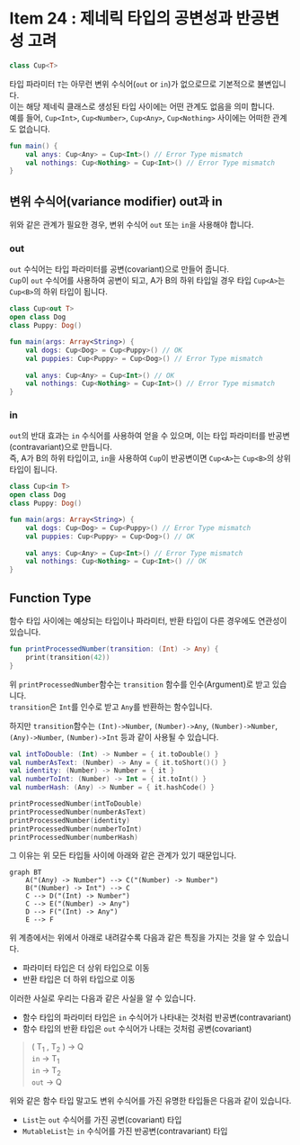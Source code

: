 # Item 24 : 제네릭 타입의 공변성과 반공변성 고려

```kotlin
class Cup<T>
```

타입 파라미터 `T`는 아무런 변위 수식어(`out` or `in`)가 없으로므로 기본적으로 불변입니다.  
이는 해당 제네릭 클래스로 생성된 타입 사이에는 어떤 관계도 없음을 의미 합니다.  
예를 들어, `Cup<Int>`, `Cup<Number>`, `Cup<Any>`, `Cup<Nothing>` 사이에는 어떠한 관계도 없습니다.

```kotlin
fun main() {
    val anys: Cup<Any> = Cup<Int>() // Error Type mismatch
    val nothings: Cup<Nothing> = Cup<Int>() // Error Type mismatch
}
```

## 변위 수식어(variance modifier) out과 in
위와 같은 관계가 필요한 경우, 변위 수식어 `out` 또는 `in`을 사용해야 합니다.

### out
`out` 수식어는 타입 파라미터를 공변(covariant)으로 만들어 줍니다.  
`Cup`이 `out` 수식어를 사용하여 공변이 되고, A가 B의 하위 타입일 경우 타입 `Cup<A>`는 `Cup<B>`의 하위 타입이 됩니다.

```kotlin
class Cup<out T>
open class Dog
class Puppy: Dog()

fun main(args: Array<String>) {
    val dogs: Cup<Dog> = Cup<Puppy>() // OK
    val puppies: Cup<Puppy> = Cup<Dog>() // Error Type mismatch
    
    val anys: Cup<Any> = Cup<Int>() // OK
    val nothings: Cup<Nothing> = Cup<Int>() // Error Type mismatch
}
```

### in

`out`의 반대 효과는 `in` 수식어를 사용하여 얻을 수 있으며, 이는 타입 파라미터를 반공변(contravariant)으로 만듭니다.  
즉, A가 B의 하위 타입이고, `in`을 사용하여 `Cup`이 반공변이면 `Cup<A>`는 `Cup<B>`의 상위 타입이 됩니다.


```kotlin
class Cup<in T>
open class Dog
class Puppy: Dog()

fun main(args: Array<String>) {
    val dogs: Cup<Dog> = Cup<Puppy>() // Error Type mismatch
    val puppies: Cup<Puppy> = Cup<Dog>() // OK
    
    val anys: Cup<Any> = Cup<Int>() // Error Type mismatch
    val nothings: Cup<Nothing> = Cup<Int>() // OK
}
```

## Function Type

함수 타입 사이에는 예상되는 타입이나 파라미터, 반환 타입이 다른 경우에도 연관성이 있습니다.

```kotlin
fun printProcessedNumber(transition: (Int) -> Any) { 
    print(transition(42))
}
```

위 `printProcessedNumber`함수는 `transition` 함수를 인수(Argument)로 받고 있습니다.  
`transition`은 `Int`를 인수로 받고 `Any`를 반환하는 함수입니다.

하지만 `transition`함수는 `(Int)->Number`, `(Number)->Any`, `(Number)->Number`, `(Any)->Number`, `(Number)->Int` 등과 같이 사용될 수 있습니다.

```kotlin
val intToDouble: (Int) -> Number = { it.toDouble() }
val numberAsText: (Number) -> Any = { it.toShort()() }
val identity: (Number) -> Number = { it }
val numberToInt: (Number) -> Int = { it.toInt() }
val numberHash: (Any) -> Number = { it.hashCode() }

printProcessedNumber(intToDouble)
printProcessedNumber(numberAsText)
printProcessedNumber(identity)
printProcessedNumber(numberToInt)
printProcessedNumber(numberHash)
```

그 이유는 위 모든 타입들 사이에 아래와 같은 관계가 있기 때문입니다.

```mermaid
graph BT
    A("(Any) -> Number") --> C("(Number) -> Number")
    B("(Number) -> Int") --> C
    C --> D("(Int) -> Number")
    C --> E("(Number) -> Any")
    D --> F("(Int) -> Any")
    E --> F
```

위 계층에서는 위에서 아래로 내려갈수록 다음과 같은 특징을 가지는 것을 알 수 있습니다.
- 파라미터 타입은 더 상위 타입으로 이동
- 반환 타입은 더 하위 타입으로 이동

이러한 사실로 우리는 다음과 같은 사실을 알 수 있습니다.

- 함수 타입의 파라미터 타입은 `in` 수식어가 나타내는 것처럼 반공변(contravariant)
- 함수 타입의 반환 타입은 `out` 수식어가 나태는 것처럼 공변(covariant)

> ( T<sub>1</sub> , T<sub>2</sub> ) → Q  
> `in` → T<sub>1</sub>  
> `in` → T<sub>2</sub>  
> `out` → Q

위와 같은 함수 타입 말고도 변위 수식어를 가진 유명한 타입들은 다음과 같이 있습니다.
- `List`는 `out` 수식어를 가진 공변(covariant) 타입
- `MutableList`는 `in` 수식어를 가진 반공변(contravariant) 타입